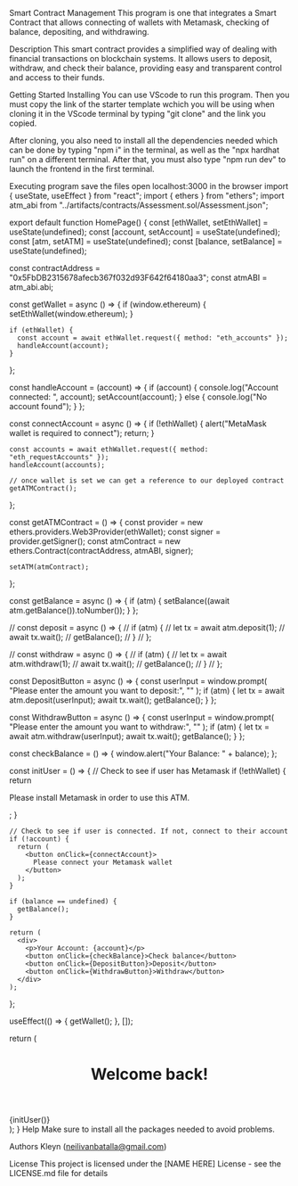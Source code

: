 
Smart Contract Management
This program is one that integrates a Smart Contract that allows connecting of wallets with Metamask, checking of balance, depositing, and withdrawing.

Description
This smart contract provides a simplified way of dealing with financial transactions on blockchain systems. It allows users to deposit, withdraw, and check their balance, providing easy and transparent control and access to their funds.

Getting Started
Installing
You can use VScode to run this program. Then you must copy the link of the starter template wchich you will be using when cloning it in the VScode terminal by typing "git clone" and the link you copied.

After cloning, you also need to install all the dependencies needed which can be done by typing "npm i" in the terminal, as well as the "npx hardhat run" on a different terminal. After that, you must also type "npm run dev" to launch the frontend in the first terminal.

Executing program
save the files
open localhost:3000 in the browser
import { useState, useEffect } from "react";
import { ethers } from "ethers";
import atm_abi from "../artifacts/contracts/Assessment.sol/Assessment.json";

export default function HomePage() {
  const [ethWallet, setEthWallet] = useState(undefined);
  const [account, setAccount] = useState(undefined);
  const [atm, setATM] = useState(undefined);
  const [balance, setBalance] = useState(undefined);

  const contractAddress = "0x5FbDB2315678afecb367f032d93F642f64180aa3";
  const atmABI = atm_abi.abi;

  const getWallet = async () => {
    if (window.ethereum) {
      setEthWallet(window.ethereum);
    }

    if (ethWallet) {
      const account = await ethWallet.request({ method: "eth_accounts" });
      handleAccount(account);
    }
  };

  const handleAccount = (account) => {
    if (account) {
      console.log("Account connected: ", account);
      setAccount(account);
    } else {
      console.log("No account found");
    }
  };

  const connectAccount = async () => {
    if (!ethWallet) {
      alert("MetaMask wallet is required to connect");
      return;
    }

    const accounts = await ethWallet.request({ method: "eth_requestAccounts" });
    handleAccount(accounts);

    // once wallet is set we can get a reference to our deployed contract
    getATMContract();
  };

  const getATMContract = () => {
    const provider = new ethers.providers.Web3Provider(ethWallet);
    const signer = provider.getSigner();
    const atmContract = new ethers.Contract(contractAddress, atmABI, signer);

    setATM(atmContract);
  };

  const getBalance = async () => {
    if (atm) {
      setBalance((await atm.getBalance()).toNumber());
    }
  };

  // const deposit = async () => {
  //   if (atm) {
  //     let tx = await atm.deposit(1);
  //     await tx.wait();
  //     getBalance();
  //   }
  // };

  // const withdraw = async () => {
  //   if (atm) {
  //     let tx = await atm.withdraw(1);
  //     await tx.wait();
  //     getBalance();
  //   }
  // };

  const DepositButton = async () => {
    const userInput = window.prompt(
      "Please enter the amount you want to deposit:",
      ""
    );
    if (atm) {
      let tx = await atm.deposit(userInput);
      await tx.wait();
      getBalance();
    }
  };

  const WithdrawButton = async () => {
    const userInput = window.prompt(
      "Please enter the amount you want to withdraw:",
      ""
    );
    if (atm) {
      let tx = await atm.withdraw(userInput);
      await tx.wait();
      getBalance();
    }
  };

  const checkBalance = () => {
    window.alert("Your Balance: " + balance);
  };

  const initUser = () => {
    // Check to see if user has Metamask
    if (!ethWallet) {
      return <p>Please install Metamask in order to use this ATM.</p>;
    }

    // Check to see if user is connected. If not, connect to their account
    if (!account) {
      return (
        <button onClick={connectAccount}>
          Please connect your Metamask wallet
        </button>
      );
    }

    if (balance == undefined) {
      getBalance();
    }

    return (
      <div>
        <p>Your Account: {account}</p>
        <button onClick={checkBalance}>Check balance</button>
        <button onClick={DepositButton}>Deposit</button>
        <button onClick={WithdrawButton}>Withdraw</button>
      </div>
    );
  };

  useEffect(() => {
    getWallet();
  }, []);

  return (
    <main className="container">
      <header>
        <h1>Welcome back!</h1>
      </header>
      {initUser()}
      <style jsx>
        {`
          .container {
            text-align: center;
          }
        `}
      </style>
    </main>
  );
}
Help
Make sure to install all the packages needed to avoid problems.


Authors
Kleyn (neilivanbatalla@gmail.com)

License
This project is licensed under the [NAME HERE] License - see the LICENSE.md file for details
